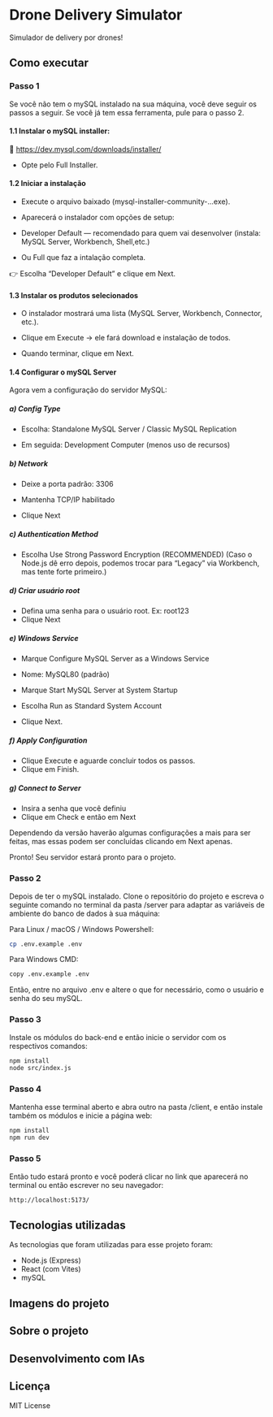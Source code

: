 # Drone Delivery Simulator

Simulador de delivery por drones!

## Como executar

### Passo 1

Se você não tem o mySQL instalado na sua máquina, você deve seguir os passos a seguir. Se você já tem essa ferramenta, pule para o passo 2.

#### 1.1 Instalar o mySQL installer:

🔗 https://dev.mysql.com/downloads/installer/

- Opte pelo Full Installer.

#### 1.2 Iniciar a instalação

- Execute o arquivo baixado (mysql-installer-community-...exe).

- Aparecerá o instalador com opções de setup:

- Developer Default — recomendado para quem vai desenvolver (instala: MySQL Server, Workbench, Shell,etc.)

- Ou Full que faz a intalação completa.

👉 Escolha “Developer Default” e clique em Next.

#### 1.3 Instalar os produtos selecionados

- O instalador mostrará uma lista (MySQL Server, Workbench, Connector, etc.).

- Clique em Execute → ele fará download e instalação de todos.

- Quando terminar, clique em Next.

#### 1.4 Configurar o mySQL Server

Agora vem a configuração do servidor MySQL:

##### a) Config Type

- Escolha: Standalone MySQL Server / Classic MySQL Replication

- Em seguida: Development Computer (menos uso de recursos)

##### b) Network

- Deixe a porta padrão: 3306

- Mantenha TCP/IP habilitado

- Clique Next

##### c) Authentication Method

- Escolha Use Strong Password Encryption (RECOMMENDED)
  (Caso o Node.js dê erro depois, podemos trocar para “Legacy” via Workbench, mas tente forte primeiro.)

##### d) Criar usuário root

- Defina uma senha para o usuário root. Ex: root123
- Clique Next

##### e) Windows Service

- Marque Configure MySQL Server as a Windows Service

- Nome: MySQL80 (padrão)

- Marque Start MySQL Server at System Startup

- Escolha Run as Standard System Account

- Clique Next.

##### f) Apply Configuration

- Clique Execute e aguarde concluir todos os passos.
- Clique em Finish.

##### g) Connect to Server

- Insira a senha que você definiu
- Clique em Check e então em Next

Dependendo da versão haverão algumas configurações a mais para ser feitas, mas essas podem ser concluídas clicando em Next apenas.

Pronto! Seu servidor estará pronto para o projeto.

### Passo 2

Depois de ter o mySQL instalado. Clone o repositório do projeto e escreva o seguinte comando no terminal da pasta /server para adaptar as variáveis de ambiente do banco de dados à sua máquina:

Para Linux / macOS / Windows Powershell:

```bash
cp .env.example .env
```

Para Windows CMD:

```bash
copy .env.example .env
```

Então, entre no arquivo .env e altere o que for necessário, como o usuário e senha do seu mySQL.

### Passo 3

Instale os módulos do back-end e então inicie o servidor com os respectivos comandos:

```bash
npm install
node src/index.js
```

### Passo 4

Mantenha esse terminal aberto e abra outro na pasta /client, e então instale também os módulos e inicie a página web:

```bash
npm install
npm run dev
```

### Passo 5

Então tudo estará pronto e você poderá clicar no link que aparecerá no terminal ou então escrever no seu navegador:

```bash
http://localhost:5173/
```

## Tecnologias utilizadas

As tecnologias que foram utilizadas para esse projeto foram:

- Node.js (Express)
- React (com Vites)
- mySQL

## Imagens do projeto

## Sobre o projeto

## Desenvolvimento com IAs

## Licença

MIT License
